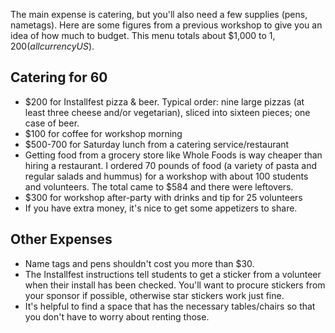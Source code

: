 The main expense is catering, but you'll also need a few supplies (pens, nametags). Here are some figures from a previous workshop to give you an idea of how much to budget. This menu totals about $1,000 to $1,200 (all currency US$).

## Catering for 60
* $200 for Installfest pizza & beer. Typical order: nine large pizzas (at least three cheese and/or vegetarian), sliced into sixteen pieces; one case of beer.
* $100 for coffee for workshop morning
* $500-700 for Saturday lunch from a catering service/restaurant
 * Getting food from a grocery store like Whole Foods is way cheaper than hiring a restaurant. I ordered 70 pounds of food (a variety of pasta and regular salads and hummus) for a workshop with about 100 students and volunteers. The total came to $584 and there were leftovers.
* $300 for workshop after-party with drinks and tip for 25 volunteers
 * If you have extra money, it's nice to get some appetizers to share.

## Other Expenses
* Name tags and pens shouldn't cost you more than $30.
* The Installfest instructions tell students to get a sticker from a volunteer when their install has been checked. You'll want to procure stickers from your sponsor if possible, otherwise star stickers work just fine.
* It's helpful to find a space that has the necessary tables/chairs so that you don't have to worry about renting those. 